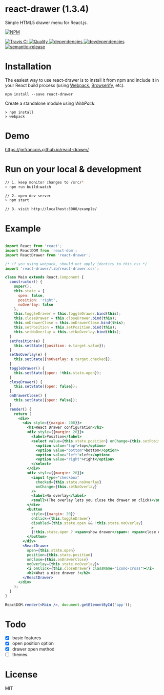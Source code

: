 react-drawer (1.3.4)
==============

Simple HTML5 drawer menu for React.js.

[![NPM][npm-icon] ][npm-url]

[![Travis CI][travis-ci-image] ][travis-ci-url]
[![Quality][quality-badge] ][quality-url]
[![dependencies][dependencies-image] ][dependencies-url]
[![devdependencies][devdependencies-image] ][devdependencies-url]
[![semantic-release][semantic-release-image] ][semantic-release-url]

[npm-icon]: https://nodei.co/npm/react-drawer.png?downloads=true
[npm-url]: https://npmjs.org/package/react-drawer
[travis-ci-image]: https://travis-ci.org/atom2ueki/react-drawer.svg?branch=master
[travis-ci-url]: https://travis-ci.org/atom2ueki/react-drawer
[semantic-release-image]: https://img.shields.io/badge/%20%20%F0%9F%93%A6%F0%9F%9A%80-semantic--release-e10079.svg
[semantic-release-url]: https://github.com/semantic-release/semantic-release

[dependencies-image]: https://david-dm.org/atom2ueki/react-drawer/status.svg
[dependencies-url]: https://david-dm.org/atom2ueki/react-drawer
[devdependencies-image]: https://david-dm.org/atom2ueki/react-drawer/dev-status.svg
[devdependencies-url]: https://david-dm.org/atom2ueki/react-drawer#info=devDependencies

[quality-badge]: http://npm.packagequality.com/shield/react-drawer.svg
[quality-url]: http://packagequality.com/#?package=react-drawer

Installation
============

The easiest way to use react-drawer is to install it from npm and include it in your React build process (using [Webpack](http://webpack.github.io/), [Browserify](http://browserify.org/), etc).

```
npm install --save react-drawer
```

Create a standalone module using *WebPack*:
```
> npm install
> webpack

```

Demo
============
https://jmfrancois.github.io/react-drawer/

Run on your local & development
============
``` bash
// 1. keep monitor changes to /src/*
> npm run build:watch

// 2. open dev server
> npm start

// 3. visit http://localhost:3000/example/

```

Example
=====

```jsx

import React from 'react';
import ReactDOM from 'react-dom';
import ReactDrawer from 'react-drawer';

/* if you using webpack, should not apply identity to this css */
import 'react-drawer/lib/react-drawer.css';

class Main extends React.Component {
  constructor() {
    super();
    this.state = {
      open: false,
      position: 'right',
      noOverlay: false
    };
    this.toggleDrawer = this.toggleDrawer.bind(this);
    this.closeDrawer = this.closeDrawer.bind(this);
    this.onDrawerClose = this.onDrawerClose.bind(this);
    this.setPosition = this.setPosition.bind(this);
    this.setNoOverlay = this.setNoOverlay.bind(this);
  }
  setPosition(e) {
    this.setState({position: e.target.value});
  }
  setNoOverlay(e) {
    this.setState({noOverlay: e.target.checked});
  }
  toggleDrawer() {
    this.setState({open: !this.state.open});
  }
  closeDrawer() {
    this.setState({open: false});
  }
  onDrawerClose() {
    this.setState({open: false});
  }
  render() {
    return (
      <div>
        <div style={{margin: 200}}>
          <h1>React Drawer configuration</h1>
          <div style={{margin: 20}}>
            <label>Position</label>
            <select value={this.state.position} onChange={this.setPosition}>
              <option value="top">top</option>
              <option value="bottom">bottom</option>
              <option value="left">left</option>
              <option value="right">right</option>
            </select>
          </div>
          <div style={{margin: 20}}>
            <input type="checkbox"
              checked={this.state.noOverlay}
              onChange={this.setNoOverlay}
            />
            <label>No overlay</label>
            <small>(The overlay lets you close the drawer on click)</small>
          </div>
          <button
            style={{margin: 20}}
            onClick={this.toggleDrawer}
            disabled={this.state.open && !this.state.noOverlay}
            >
            {!this.state.open ? <span>show drawer</span>: <span>close drawer</span>}
          </button>
        </div>
        <ReactDrawer
          open={this.state.open}
          position={this.state.position}
          onClose={this.onDrawerClose}
          noOverlay={this.state.noOverlay}>
          <i onClick={this.closeDrawer} className="icono-cross"></i>
          <h2>What a nice drawer !</h2>
        </ReactDrawer>
      </div>
    );
  }
}

ReactDOM.render(<Main />, document.getElementById('app'));
```

Todo
========
- [x] basic features
- [x] open position option
- [x] drawer open method
- [ ] themes

License
=======

MIT
